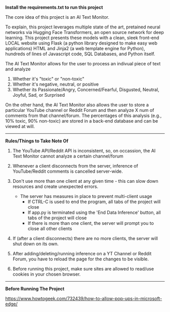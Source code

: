 **Install the requirements.txt to run this project**

The core idea of this project is an AI Text Monitor.

To explain, this project leverages multiple state of the art, pretained neural networks 
via Hugging Face Transformers, an open source network for deep learning. This project presents
these models with a clean, sleek front-end LOCAL website using Flask (a python library designed to make easy web applications)
HTML and Jinja2 (a web template engine for Python), hundreds of lines of Javascript code, SQL Databases, and Python itself.


The AI Text Monitor allows for the user to process an indivual piece of text and analyze 

1. Whether it's "toxic" or "non-toxic"
2. Whether it's negative, neutral, or positive
3. Whether its Passionate/Angry, Concerned/Fearful, Disgusted, Neutral, Joyful, Sad, or Surprised

On the other hand, the AI Text Monitor also allows the user to store a particular 
YouTube channel or Reddit Forum and then analyze X num of comments from that channel/forum.
The percentages of this analysis (e.g., 10% toxic, 90% non-toxic) are stored in a back-end database 
and can be viewed at will.


----------------------------------------------------------------------------------------------------------

**Rules/Things to Take Note Of**



1. The YouTube API/Reddit API is inconsistent, so, on occassion, the AI Text Monitor cannot analyze a certain channel/forum
2. Whenever a client disconnects from the server, inference of YouTube/Reddit comments is cancelled server-wide.
3. Don't use more than one client at any given time - this can slow down resources and create unexpected errors. 
    - The server has measures in place to prevent multi-client usage
        - If CTRL-C is used to end the program, all tabs of the project will close
        - If app.py is terminated using the 'End Data Inference' button, all tabs of the project will close
        - If there is more than one client, the server will prompt you to close all other clients 
        
4. If (after a client disconnects) there are no more clients, the server will shut down on its own. 
5. After adding/deleting/running inference on a YT Channel or Reddit Forum, you have to reload the page for the changes to be visible.
6. Before running this project, make sure sites are allowed to read/use cookies in your chosen browser. 
----------------------------------------------------------------------------------------------------------------------

**Before Running The Project**



https://www.howtogeek.com/732439/how-to-allow-pop-ups-in-microsoft-edge/







